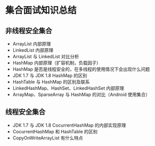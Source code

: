 # 集合面试知识总结

## 非线程安全集合

- ArrayList 内部原理
- LinkedList 内部原理
- ArrayList 与 LinkedList 对比分析
- HashMap 内部原理（扩容机制，负载因子）
- HashMap 是否是线程安全的，在多线程的使用情况下会出现什么问题
- JDK 1.7 与 JDK 1.8 HashMap 的区别
- HashTable 与 HashMap 的区别及联系
- LinkedHashMap、HashSet、LinkedHashSet 内部原理
- ArrayMap、SparseArray 与 HashMap 的对比（Android 使用集合）

## 线程安全集合

- JDK 1.7 与 JDK 1.8 CocurrentHashMap 的内部实现原理
- CocurrentHashMap 和 HashTable 的区别
- CopyOnWriteArrayList 有什么特点
